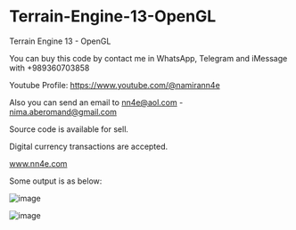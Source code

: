 # Terrain-Engine-13-OpenGL
Terrain Engine 13 - OpenGL

You can buy this code by contact me in WhatsApp, Telegram and iMessage with +989360703858

Youtube Profile: https://www.youtube.com/@namirann4e

Also you can send an email to nn4e@aol.com - nima.aberomand@gmail.com

Source code is available for sell.

Digital currency transactions are accepted.

www.nn4e.com

Some output is as below:

![image](https://github.com/user-attachments/assets/913fdbbb-8559-44dc-8b9b-7c6ae7939956)

![image](https://github.com/user-attachments/assets/2e720c55-1fff-4e06-9509-a974d3ad91bc)
